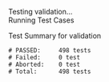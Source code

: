 
Testing validation...</br>
Running Test Cases

Test Summary for validation

    # PASSED:     498 tests
    # Failed:     0 test
    # Aborted:    0 test
    # Total:      498 tests
